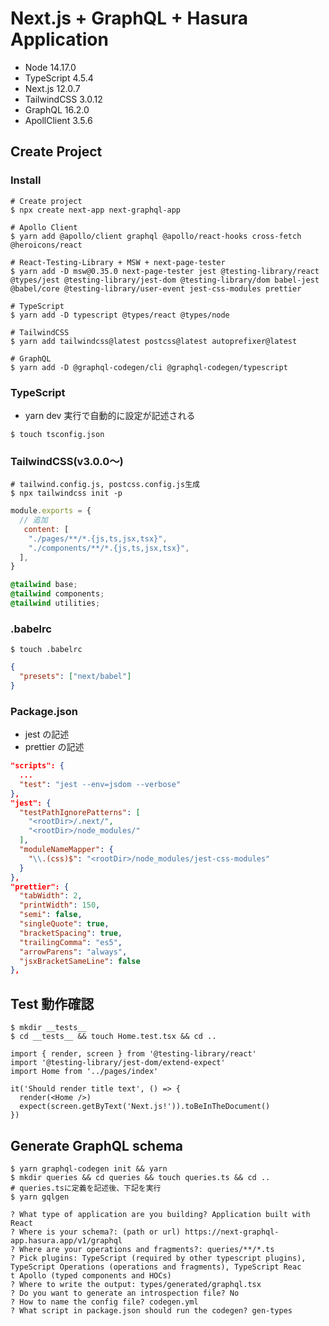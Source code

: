 # Next.js + GraphQL + Hasura Application

- Node 14.17.0
- TypeScript 4.5.4
- Next.js 12.0.7
- TailwindCSS 3.0.12
- GraphQL 16.2.0
- ApollClient 3.5.6

## Create Project

### Install

```shell
# Create project
$ npx create next-app next-graphql-app

# Apollo Client
$ yarn add @apollo/client graphql @apollo/react-hooks cross-fetch @heroicons/react

# React-Testing-Library + MSW + next-page-tester
$ yarn add -D msw@0.35.0 next-page-tester jest @testing-library/react @types/jest @testing-library/jest-dom @testing-library/dom babel-jest @babel/core @testing-library/user-event jest-css-modules prettier

# TypeScript
$ yarn add -D typescript @types/react @types/node

# TailwindCSS
$ yarn add tailwindcss@latest postcss@latest autoprefixer@latest

# GraphQL
$ yarn add -D @graphql-codegen/cli @graphql-codegen/typescript
```

### TypeScript

- yarn dev 実行で自動的に設定が記述される

```shell
$ touch tsconfig.json
```

### TailwindCSS(v3.0.0〜)

```shell
# tailwind.config.js, postcss.config.js生成
$ npx tailwindcss init -p
```

```js:tailwind.config.js
module.exports = {
  // 追加
   content: [
    "./pages/**/*.{js,ts,jsx,tsx}",
    "./components/**/*.{js,ts,jsx,tsx}",
  ],
}
```

```css:global.css
@tailwind base;
@tailwind components;
@tailwind utilities;
```

### .babelrc

```shell
$ touch .babelrc
```

```json
{
  "presets": ["next/babel"]
}
```

### Package.json

- jest の記述
- prettier の記述

```json
"scripts": {
  ...
  "test": "jest --env=jsdom --verbose"
},
"jest": {
  "testPathIgnorePatterns": [
    "<rootDir>/.next/",
    "<rootDir>/node_modules/"
  ],
  "moduleNameMapper": {
    "\\.(css)$": "<rootDir>/node_modules/jest-css-modules"
  }
},
"prettier": {
  "tabWidth": 2,
  "printWidth": 150,
  "semi": false,
  "singleQuote": true,
  "bracketSpacing": true,
  "trailingComma": "es5",
  "arrowParens": "always",
  "jsxBracketSameLine": false
},
```

## Test 動作確認

```shell
$ mkdir __tests__
$ cd __tests__ && touch Home.test.tsx && cd ..
```

```ts:__test__/Home.test.tsx
import { render, screen } from '@testing-library/react'
import '@testing-library/jest-dom/extend-expect'
import Home from '../pages/index'

it('Should render title text', () => {
  render(<Home />)
  expect(screen.getByText('Next.js!')).toBeInTheDocument()
})
```

## Generate GraphQL schema

```shell
$ yarn graphql-codegen init && yarn
$ mkdir queries && cd queries && touch queries.ts && cd ..
# queries.tsに定義を記述後、下記を実行
$ yarn gqlgen
```

```shell:init
? What type of application are you building? Application built with React
? Where is your schema?: (path or url) https://next-graphql-app.hasura.app/v1/graphql
? Where are your operations and fragments?: queries/**/*.ts
? Pick plugins: TypeScript (required by other typescript plugins), TypeScript Operations (operations and fragments), TypeScript Reac
t Apollo (typed components and HOCs)
? Where to write the output: types/generated/graphql.tsx
? Do you want to generate an introspection file? No
? How to name the config file? codegen.yml
? What script in package.json should run the codegen? gen-types
```
